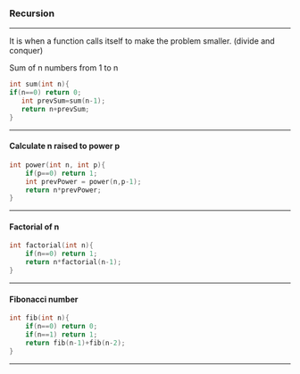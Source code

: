 ### Recursion 

---

It is when a function calls itself to make the problem smaller. (divide and conquer)

Sum of n numbers from 1 to n

```cpp
int sum(int n){
if(n==0) return 0;
   int prevSum=sum(n-1);
   return n+prevSum;
}
```

---

#### Calculate n raised to power p

```cpp
int power(int n, int p){
    if(p==0) return 1;
    int prevPower = power(n,p-1);
    return n*prevPower; 
}
```

---

#### Factorial of n

```cpp
int factorial(int n){
    if(n==0) return 1;
    return n*factorial(n-1);
}
```

---

#### Fibonacci number

```cpp
int fib(int n){
    if(n==0) return 0;
    if(n==1) return 1;
    return fib(n-1)+fib(n-2);
}
```

---

